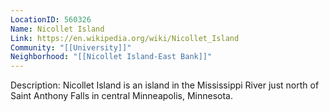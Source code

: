 ```yaml
---
LocationID: 560326
Name: Nicollet Island
Link: https://en.wikipedia.org/wiki/Nicollet_Island 
Community: "[[University]]"
Neighborhood: "[[Nicollet Island-East Bank]]"
---
```


Description:
Nicollet Island is an island in the Mississippi River just north of Saint Anthony Falls in central Minneapolis, Minnesota.
